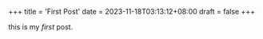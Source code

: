 +++
title = 'First Post'
date = 2023-11-18T03:13:12+08:00
draft = false
+++

this is my *first* post.
